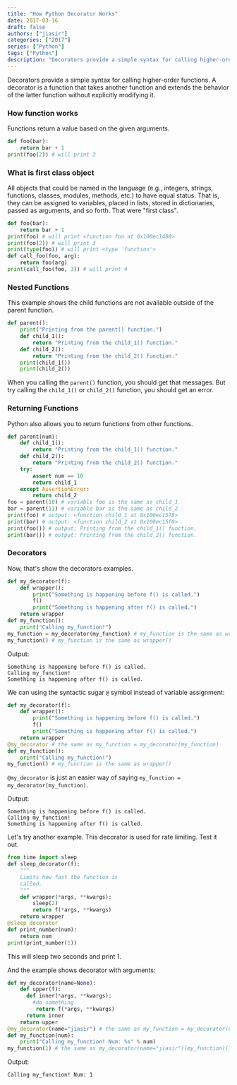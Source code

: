 ```yaml
---
title: "How Python Decorator Works"
date: 2017-03-16
draft: false
authors: ["jiasir"]
categories: ["2017"]
series: ["Python"]
tags: ["Python"]
description: "Decorators provide a simple syntax for calling higher-order functions. A decorator is a function that takes another function and extends the behavior of the latter function without explicitly modifying it."
---
```


Decorators provide a simple syntax for calling higher-order functions. A decorator is a function that takes another function and extends the behavior of the latter function without explicitly modifying it.

### How function works
Functions return a value based on the given arguments.
```python
def foo(bar):
    return bar + 1
print(foo(2)) # will print 3
```

### What is first class object
All objects that could be named in the language (e.g., integers, strings, functions, classes, modules, methods, etc.) to have equal status. That is, they can be assigned to variables, placed in lists, stored in dictionaries, passed as arguments, and so forth. That were "first class".
```python
def foo(bar):
    return bar + 1
print(foo) # will print <function foo at 0x100ec1488>
print(foo(2)) # will print 3
print(type(foo)) # will print <type 'function'>
def call_foo(foo, arg):
    return foo(arg)
print(call_foo(foo, 3)) # will print 4
```

### Nested Functions
This example shows the child functions are not available outside of the parent function.
```python
def parent():
    print("Printing from the parent() function.")
    def child_1():
        return "Printing from the child_1() function."
    def child_2():
        return "Printing from the child_2() function."
    print(child_1())
    print(child_2())
```
When you calling the `parent()` function, you should get that messages. But try calling the `child_1()` or `child_2()` function, you should get an error.

### Returning Functions
Python also allows you to return functions from other functions.
```python
def parent(num):
    def child_1():
        return "Printing from the child_1() function."
    def child_2():
        return "Printing from the child_2() function."
    try:
        assert num == 10
        return child_1
    except AssertionError:
        return child_2
foo = parent(10) # variable foo is the same as child_1
bar = parent(11) # variable bar is the same as child_2
print(foo) # output: <function child_1 at 0x100ec1578>
print(bar) # output: <function child_2 at 0x100ec15f0>
print(foo()) # output: Printing from the child_1() function.
print(bar()) # output: Printing from the child_2() function.
```

### Decorators
Now, that's show the decorators examples.
```python
def my_decorator(f):
    def wrapper():
        print("Something is happening before f() is called.")
        f()
        print("Something is happening after f() is called.")
    return wrapper
def my_function():
    print("Calling my_function!")
my_function = my_decorator(my_function) # my_function is the same as wrapper
my_function() # my_function is the same as wrapper()
```

Output:
```
Something is happening before f() is called.
Calling my_function!
Something is happening after f() is called.
```

We can using the syntactic sugar `@` symbol instead of variable assignment:
```python
def my_decorator(f):
    def wrapper():
        print("Something is happening before f() is called.")
        f()
        print("Something is happening after f() is called.")
    return wrapper
@my_decorator # the same as my_function = my_decorator(my_function)
def my_function():
    print("Calling my_function!")
my_function() # my_function is the same as wrapper()
```
`@my_decorator` is just an easier way of saying `my_function = my_decorator(my_function)`.

Output:
```
Something is happening before f() is called.
Calling my_function!
Something is happening after f() is called.
```

Let's try another example. This decorator is used for rate limiting. Test it out.
```python
from time import sleep
def sleep_decorator(f):
    """
    Limits how fast the function is
    called.
    """
    def wrapper(*args, **kwargs):
        sleep(2)
        return f(*args, **kwargs)
    return wrapper
@sleep_decorator
def print_number(num):
    return num
print(print_number(1))
```
This will sleep two seconds and print 1.

And the example shows decorator with arguments:
```python
def my_decorator(name=None):
    def upper(f):
      def inner(*args, **kwargs):
        #do something
         return f(*args, **kwargs)
      return inner
    return upper
@my_decorator(name="jiasir") # the same as my_function = my_decorator(name="jiasir")(my_function)
def my_function(num):
    print("Calling my_function! Num: %s" % num)
my_function(1) # the same as my_decorator(name="jiasir")(my_function)(1)
```
Output:
```
Calling my_function! Num: 1
```